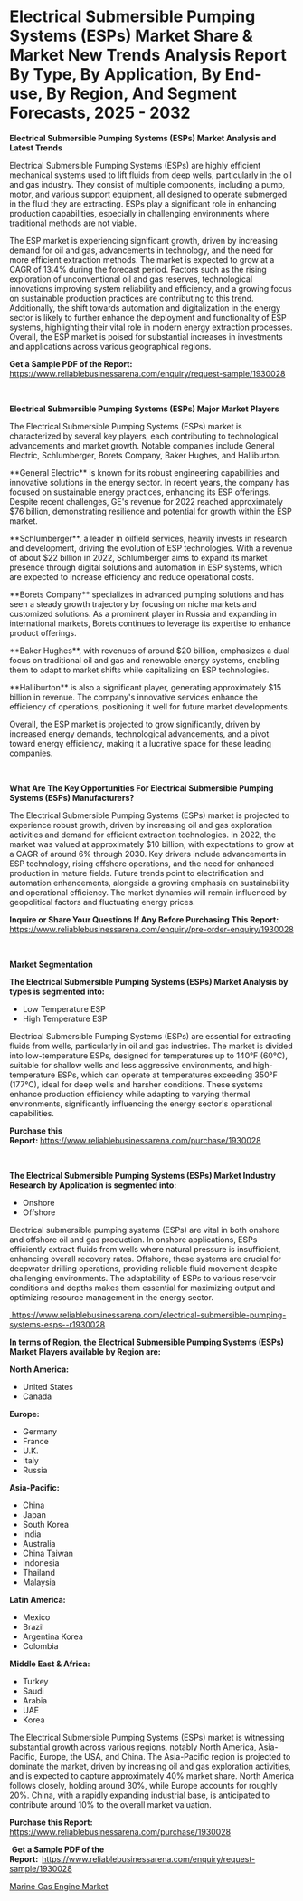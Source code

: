 <p><h1>Electrical Submersible Pumping Systems (ESPs) Market Share & Market New Trends Analysis Report By Type, By Application, By End-use, By Region, And Segment Forecasts, 2025 - 2032</h1></p><p><strong>Electrical Submersible Pumping Systems (ESPs) Market Analysis and Latest Trends</strong></p>
<p><p>Electrical Submersible Pumping Systems (ESPs) are highly efficient mechanical systems used to lift fluids from deep wells, particularly in the oil and gas industry. They consist of multiple components, including a pump, motor, and various support equipment, all designed to operate submerged in the fluid they are extracting. ESPs play a significant role in enhancing production capabilities, especially in challenging environments where traditional methods are not viable.</p><p>The ESP market is experiencing significant growth, driven by increasing demand for oil and gas, advancements in technology, and the need for more efficient extraction methods. The market is expected to grow at a CAGR of 13.4% during the forecast period. Factors such as the rising exploration of unconventional oil and gas reserves, technological innovations improving system reliability and efficiency, and a growing focus on sustainable production practices are contributing to this trend. Additionally, the shift towards automation and digitalization in the energy sector is likely to further enhance the deployment and functionality of ESP systems, highlighting their vital role in modern energy extraction processes. Overall, the ESP market is poised for substantial increases in investments and applications across various geographical regions.</p></p>
<p><strong>Get a Sample PDF of the Report:&nbsp;</strong> <a href="https://www.reliablebusinessarena.com/enquiry/request-sample/1930028?utm_campaign=3268&utm_medium=2&utm_source=Github&utm_content=ia&utm_term=29032025&utm_id=electrical-submersible-pumping-systems-esps">https://www.reliablebusinessarena.com/enquiry/request-sample/1930028</a></p>
<p>&nbsp;</p>
<p><strong>Electrical Submersible Pumping Systems (ESPs) Major Market Players</strong></p>
<p><p>The Electrical Submersible Pumping Systems (ESPs) market is characterized by several key players, each contributing to technological advancements and market growth. Notable companies include General Electric, Schlumberger, Borets Company, Baker Hughes, and Halliburton.</p><p>**General Electric** is known for its robust engineering capabilities and innovative solutions in the energy sector. In recent years, the company has focused on sustainable energy practices, enhancing its ESP offerings. Despite recent challenges, GE's revenue for 2022 reached approximately $76 billion, demonstrating resilience and potential for growth within the ESP market.</p><p>**Schlumberger**, a leader in oilfield services, heavily invests in research and development, driving the evolution of ESP technologies. With a revenue of about $22 billion in 2022, Schlumberger aims to expand its market presence through digital solutions and automation in ESP systems, which are expected to increase efficiency and reduce operational costs.</p><p>**Borets Company** specializes in advanced pumping solutions and has seen a steady growth trajectory by focusing on niche markets and customized solutions. As a prominent player in Russia and expanding in international markets, Borets continues to leverage its expertise to enhance product offerings.</p><p>**Baker Hughes**, with revenues of around $20 billion, emphasizes a dual focus on traditional oil and gas and renewable energy systems, enabling them to adapt to market shifts while capitalizing on ESP technologies.</p><p>**Halliburton** is also a significant player, generating approximately $15 billion in revenue. The company's innovative services enhance the efficiency of operations, positioning it well for future market developments.</p><p>Overall, the ESP market is projected to grow significantly, driven by increased energy demands, technological advancements, and a pivot toward energy efficiency, making it a lucrative space for these leading companies.</p></p>
<p>&nbsp;</p>
<p><strong>What Are The Key Opportunities For Electrical Submersible Pumping Systems (ESPs) Manufacturers?</strong></p>
<p><p>The Electrical Submersible Pumping Systems (ESPs) market is projected to experience robust growth, driven by increasing oil and gas exploration activities and demand for efficient extraction technologies. In 2022, the market was valued at approximately $10 billion, with expectations to grow at a CAGR of around 6% through 2030. Key drivers include advancements in ESP technology, rising offshore operations, and the need for enhanced production in mature fields. Future trends point to electrification and automation enhancements, alongside a growing emphasis on sustainability and operational efficiency. The market dynamics will remain influenced by geopolitical factors and fluctuating energy prices.</p></p>
<p><strong>Inquire or Share Your Questions If Any Before Purchasing This Report:</strong> <a href="https://www.reliablebusinessarena.com/enquiry/pre-order-enquiry/1930028?utm_campaign=3268&utm_medium=2&utm_source=Github&utm_content=ia&utm_term=29032025&utm_id=electrical-submersible-pumping-systems-esps">https://www.reliablebusinessarena.com/enquiry/pre-order-enquiry/1930028</a></p>
<p>&nbsp;</p>
<p><strong>Market Segmentation</strong></p>
<p><strong>The Electrical Submersible Pumping Systems (ESPs) Market Analysis by types is segmented into:</strong></p>
<p><ul><li>Low Temperature ESP</li><li>High Temperature ESP</li></ul></p>
<p><p>Electrical Submersible Pumping Systems (ESPs) are essential for extracting fluids from wells, particularly in oil and gas industries. The market is divided into low-temperature ESPs, designed for temperatures up to 140°F (60°C), suitable for shallow wells and less aggressive environments, and high-temperature ESPs, which can operate at temperatures exceeding 350°F (177°C), ideal for deep wells and harsher conditions. These systems enhance production efficiency while adapting to varying thermal environments, significantly influencing the energy sector's operational capabilities.</p></p>
<p><strong>Purchase this Report:&nbsp;</strong><a href="https://www.reliablebusinessarena.com/purchase/1930028?utm_campaign=3268&utm_medium=2&utm_source=Github&utm_content=ia&utm_term=29032025&utm_id=electrical-submersible-pumping-systems-esps">https://www.reliablebusinessarena.com/purchase/1930028</a></p>
<p>&nbsp;</p>
<p><strong>The Electrical Submersible Pumping Systems (ESPs) Market Industry Research by Application is segmented into:</strong></p>
<p><ul><li>Onshore</li><li>Offshore</li></ul></p>
<p><p>Electrical submersible pumping systems (ESPs) are vital in both onshore and offshore oil and gas production. In onshore applications, ESPs efficiently extract fluids from wells where natural pressure is insufficient, enhancing overall recovery rates. Offshore, these systems are crucial for deepwater drilling operations, providing reliable fluid movement despite challenging environments. The adaptability of ESPs to various reservoir conditions and depths makes them essential for maximizing output and optimizing resource management in the energy sector.</p></p>
<p><a href="https://www.reliablebusinessarena.com/electrical-submersible-pumping-systems-esps--r1930028?utm_campaign=3268&utm_medium=2&utm_source=Github&utm_content=ia&utm_term=29032025&utm_id=electrical-submersible-pumping-systems-esps">&nbsp;https://www.reliablebusinessarena.com/electrical-submersible-pumping-systems-esps--r1930028</a></p>
<p><strong>In terms of Region, the Electrical Submersible Pumping Systems (ESPs) Market Players available by Region are:</strong></p>
<p>
    <p> <strong> North America: </strong>
        <ul>
            <li>United States</li>
            <li>Canada</li>
        </ul>
        </p> 
    <p> <strong> Europe: </strong>
        <ul>
            <li>Germany</li>
            <li>France</li>
            <li>U.K.</li>
            <li>Italy</li>
            <li>Russia</li>
        </ul>
        </p> 
    <p> <strong> Asia-Pacific: </strong>
        <ul>
            <li>China</li>
            <li>Japan</li>
            <li>South Korea</li>
            <li>India</li>
            <li>Australia</li>
            <li>China Taiwan</li>
            <li>Indonesia</li>
            <li>Thailand</li>
            <li>Malaysia</li>
        </ul>
        </p> 
    <p> <strong> Latin America: </strong>
        <ul>
            <li>Mexico</li>
            <li>Brazil</li>
            <li>Argentina Korea</li>
            <li>Colombia</li>
        </ul>
        </p> 
    <p> <strong> Middle East & Africa: </strong>
        <ul>
            <li>Turkey</li>
            <li>Saudi</li>
            <li>Arabia</li>
            <li>UAE</li>
            <li>Korea</li>
        </ul>
    </p>
    </p>
<p><p>The Electrical Submersible Pumping Systems (ESPs) market is witnessing substantial growth across various regions, notably North America, Asia-Pacific, Europe, the USA, and China. The Asia-Pacific region is projected to dominate the market, driven by increasing oil and gas exploration activities, and is expected to capture approximately 40% market share. North America follows closely, holding around 30%, while Europe accounts for roughly 20%. China, with a rapidly expanding industrial base, is anticipated to contribute around 10% to the overall market valuation.</p></p>
<p><strong>Purchase this Report: </strong><a href="https://www.reliablebusinessarena.com/purchase/1930028?utm_campaign=3268&utm_medium=2&utm_source=Github&utm_content=ia&utm_term=29032025&utm_id=electrical-submersible-pumping-systems-esps">https://www.reliablebusinessarena.com/purchase/1930028</a></p>
<p>&nbsp;<strong>Get a Sample PDF of the Report:&nbsp;&nbsp;</strong><a href="https://www.reliablebusinessarena.com/enquiry/request-sample/1930028?utm_campaign=3268&utm_medium=2&utm_source=Github&utm_content=ia&utm_term=29032025&utm_id=electrical-submersible-pumping-systems-esps">https://www.reliablebusinessarena.com/enquiry/request-sample/1930028</a></p>
<p><strong></strong></p>
<p><p><a href="https://github.com/ijffseandy/Market-Research-Report-List-1/blob/main/marine-gas-engine-market.md?utm_campaign=3268&utm_medium=2&utm_source=Github&utm_content=ia&utm_term=29032025&utm_id=electrical-submersible-pumping-systems-esps">Marine Gas Engine Market</a></p></p>